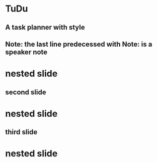 
<!-- PLEASE REMEMBER: WHEN YOU MAKE A PULL REQUEST, MAKE IT TO **OUR** REPO, NOT THE BASE REPO -->

# TuDu
## A task planner with style

Note: the last line predecessed with Note: is a speaker note
--
nested slide
==
second slide
--
nested slide
==
third slide
--
nested slide
==
